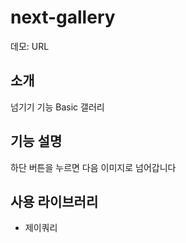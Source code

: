 # next-gallery
데모: URL

## 소개
넘기기 기능 Basic 갤러리

## 기능 설명
하단 버튼을 누르면 다음 이미지로 넘어갑니다

## 사용 라이브러리
- 제이쿼리
